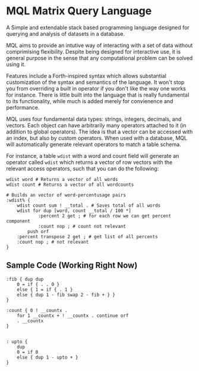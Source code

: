 # MQL Matrix Query Language

A Simple and extendable stack based programming language
designed for querying and analysis of datasets in a database.

MQL aims to provide an intutive way of interacting with a set
of data without comprimising flexibility. Despite being designed
for interactive use, it is general purpose in the sense that any
computational problem can be solved using it.

Features include a Forth-inspired syntax which allows substantial
customization of the syntax and semantics of the language. It won't
stop you from overriding a built in operator if you don't like 
the way one works for instance. There is little built into the
language that is really fundamental to its functionality, while
much is added merely for convienence and performance.

MQL uses four fundamental data types: strings, integers, decimals,
and vectors. Each object can have arbitrarily many operators
attached to it (in addition to global operators). The idea is
that a vector can be accessed with an index, but also by
custom operators. When used with a database, MQL will automatically
generate relevant operators to match a table schema. 

For instance,
a table `wdist` with a word and count field will generate an operator
called `wdist` which returns a vector of row vectors with the relevant
access operators, such that you can do the following:
```
wdist word # Returns a vector of all words
wdist count # Returns a vector of all wordcounts

# Builds an vector of word-percentusage pairs
:wdist% {
	wdist count sum ! __total . # Saves total of all words
	wdist for dup [word, count __total / 100 *] 
			:percent 2 get ; # for each row we can get percent component
			:count nop ; # count not relevant
		push orf
	:percent transpose 2 get ; # get list of all percents
	:count nop ; # not relevant
} 
``` 

## Sample Code (Working Right Now)
```
:fib { dup dup 
	0 = if { . . 0 }
	else { 1 = if { . 1 }
	else { dup 1 - fib swap 2 - fib + } }
}

:count { 0 ! __countx .
	for 1 __countx + ! __countx . continue orf
	. __countx
}


: upto {
	dup
	0 = if 0
	else { dup 1 - upto + }
}

```



